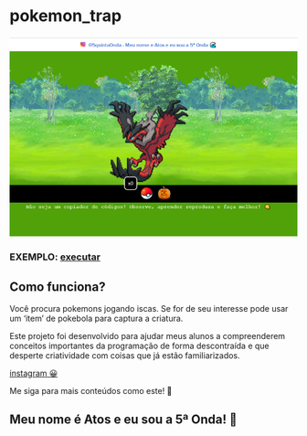 # pokemon_trap

![cover](https://raw.githubusercontent.com/AthosVinicius/pokemon_trap/main/cover.PNG) 

### EXEMPLO: [executar](https://athosvinicius.github.io/pokemon_trap/)

## Como funciona?

Você procura pokemons jogando iscas. Se for de seu interesse pode usar um ‘item’ de pokebola para captura a criatura.


Este projeto foi desenvolvido para ajudar meus alunos a compreenderem conceitos importantes da programação de forma descontraída e que desperte criatividade com coisas que já estão familiarizados.

[instagram 😀](https://www.instagram.com/5quintaonda/)

Me siga para mais conteúdos como este! 👊



## Meu nome é Atos e eu sou a 5ª Onda! 🌊
